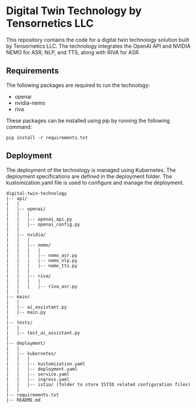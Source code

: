 
# Digital Twin Technology by Tensornetics LLC

This repository contains the code for a digital twin technology solution built by Tensornetics LLC. The technology integrates the OpenAI API and NVIDIA NEMO for ASR, NLP, and TTS, along with RIVA for ASR.

## Requirements
The following packages are required to run the technology:

- openai
- nvidia-nemo
- riva

These packages can be installed using pip by running the following command:
```
pip install -r requirements.txt
```

## Deployment

The deployment of the technology is managed using Kubernetes. The deployment specifications are defined in the deployment folder. The kustomization.yaml file is used to configure and manage the deployment.

```
digital-twin-technology
|-- api/
|   |
|   |-- openai/
|   |   |
|   |   |-- openai_api.py 
|   |   |-- openai_config.py 
|   |
|   |-- nvidia/
|   |   |
|   |   |-- nemo/
|   |   |   |
|   |   |   |-- nemo_asr.py 
|   |   |   |-- nemo_nlp.py 
|   |   |   |-- nemo_tts.py 
|   |   |
|   |   |-- riva/
|   |   |   |
|   |   |   |-- riva_asr.py 
|   |
|-- main/
|   |
|   |-- ai_assistant.py 
|   |-- main.py 
|
|-- tests/
|   |
|   |-- test_ai_assistant.py 
|
|-- deployment/
|   |
|   |-- kubernetes/
|   |   |
|   |   |-- kustomization.yaml 
|   |   |-- deployment.yaml 
|   |   |-- service.yaml 
|   |   |-- ingress.yaml 
|   |   |-- istio/ (folder to store ISTIO related configuration files)
|   |
|-- requirements.txt 
|-- README.md
```
